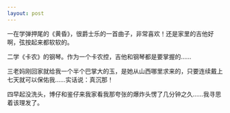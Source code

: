 ```yaml
---
layout: post
---
```

一在学弹押尾的《黄昏》，很爵士乐的一首曲子，非常喜欢！还是家里的吉他好啊，弦按起来都软软的。

二学《卡农》的钢琴。作为一个卡农控，吉他和钢琴都是要掌握的……

三老妈刚回家就给我一个半个巴掌大的玉，是她从山西哪里求来的，只要连续戴上七天就可以保佑我……实话说：真沉那！

四早起没洗头，博仔和鉴仔来我家看我那夸张的爆炸头愣了几分钟之久……我寻思着该理发了。